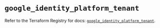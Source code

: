 # `google_identity_platform_tenant`

Refer to the Terraform Registry for docs: [`google_identity_platform_tenant`](https://registry.terraform.io/providers/hashicorp/google/6.19.0/docs/resources/identity_platform_tenant).
